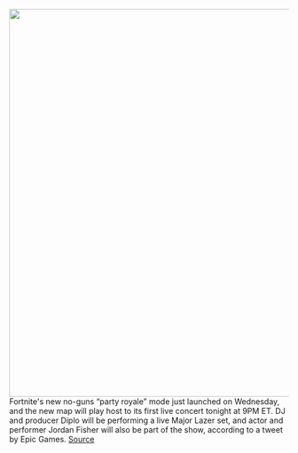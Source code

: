 <img src='https://cdn.vox-cdn.com/thumbor/tgTFlQZ4WQjbVLsapLXw6GlAMHw=/0x0:1080x1350/1200x800/filters:focal(480x660:652x832)/cdn.vox-cdn.com/uploads/chorus_image/image/66742768/EW_KjcQU0AE3_FE.0.jpeg' width='700px' /><br/>
Fortnite's new no-guns “party royale” mode just launched on Wednesday, and the new map will play host to its first live concert tonight at 9PM ET. DJ and producer Diplo will be performing a live Major Lazer set, and actor and performer Jordan Fisher will also be part of the show, according to a tweet by Epic Games.
<a href='https://www.theverge.com/2020/5/1/21244874/fortnite-diplo-concert-jordan-fisher-party-royale'> Source <a/>